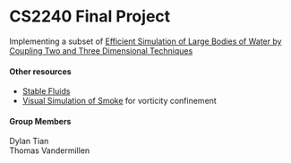 # CS2240 Final Project
Implementing a subset of [Efficient Simulation of Large Bodies of Water by Coupling Two and Three Dimensional Techniques](https://graphics.pixar.com/library/TwoDThreeDWaterSim/paper.pdf)

#### Other resources
  * [Stable Fluids](http://www.dgp.toronto.edu/people/stam/reality/Research/pdf/ns.pdf)  
  * [Visual Simulation of Smoke](http://graphics.ucsd.edu/~henrik/papers/smoke/smoke.pdf) for vorticity confinement


#### Group Members
Dylan Tian  
Thomas Vandermillen
